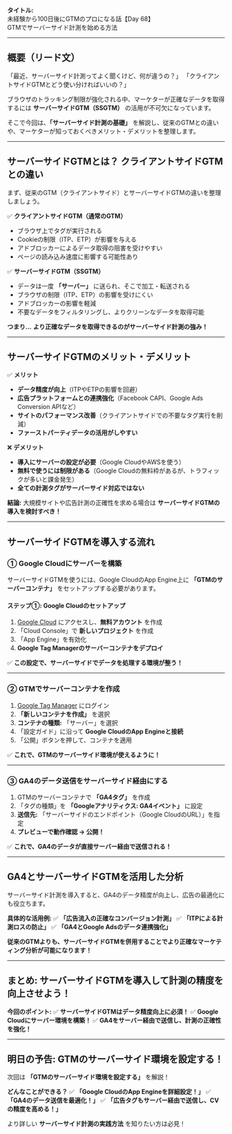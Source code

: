 **タイトル:**\
未経験から100日後にGTMのプロになる話【Day 68】\
GTMでサーバーサイド計測を始める方法

---

## **概要（リード文）**

「最近、サーバーサイド計測ってよく聞くけど、何が違うの？」
「クライアントサイドGTMとどう使い分ければいいの？」

ブラウザのトラッキング制限が強化される中、マーケターが正確なデータを取得するには **サーバーサイドGTM（SSGTM）** の活用が不可欠になっています。

そこで今回は、**「サーバーサイド計測の基礎」** を解説し、従来のGTMとの違いや、マーケターが知っておくべきメリット・デメリットを整理します。

---

## **サーバーサイドGTMとは？ クライアントサイドGTMとの違い**

まず、従来のGTM（クライアントサイド）とサーバーサイドGTMの違いを整理しましょう。

✅ **クライアントサイドGTM（通常のGTM）**
- ブラウザ上でタグが実行される
- Cookieの制限（ITP、ETP）が影響を与える
- アドブロッカーによるデータ取得の阻害を受けやすい
- ページの読み込み速度に影響する可能性あり

✅ **サーバーサイドGTM（SSGTM）**
- データは一度 **「サーバー」** に送られ、そこで加工・転送される
- ブラウザの制限（ITP、ETP）の影響を受けにくい
- アドブロッカーの影響を軽減
- 不要なデータをフィルタリングし、よりクリーンなデータを取得可能

 **つまり…**
 **より正確なデータを取得できるのがサーバーサイド計測の強み！**

---

## **サーバーサイドGTMのメリット・デメリット**

✅ **メリット**
- **データ精度が向上**（ITPやETPの影響を回避）
- **広告プラットフォームとの連携強化**（Facebook CAPI、Google Ads Conversion APIなど）
- **サイトのパフォーマンス改善**（クライアントサイドでの不要なタグ実行を削減）
- **ファーストパーティデータの活用がしやすい**

❌ **デメリット**
- **導入にサーバーの設定が必要**（Google CloudやAWSを使う）
- **無料で使うには制限がある**（Google Cloudの無料枠があるが、トラフィックが多いと課金発生）
- **全ての計測タグがサーバーサイド対応ではない**

**結論:**
 大規模サイトや広告計測の正確性を求める場合は **サーバーサイドGTMの導入を検討すべき！**

---

## **サーバーサイドGTMを導入する流れ**

### **① Google Cloudにサーバーを構築**

サーバーサイドGTMを使うには、Google CloudのApp Engine上に **「GTMのサーバーコンテナ」** をセットアップする必要があります。

#### **ステップ①: Google Cloudのセットアップ**
1. [Google Cloud](https://cloud.google.com/) にアクセスし、**無料アカウント** を作成
2. 「Cloud Console」で **新しいプロジェクト** を作成
3. 「App Engine」を有効化
4. **Google Tag Managerのサーバーコンテナをデプロイ**

✅ **この設定で、サーバーサイドでデータを処理する環境が整う！**

---

### **② GTMでサーバーコンテナを作成**

1. [Google Tag Manager](https://tagmanager.google.com/) にログイン
2. **「新しいコンテナを作成」** を選択
3. **コンテナの種類:** 「サーバー」を選択
4. 「設定ガイド」に沿って **Google CloudのApp Engineと接続**
5. 「公開」ボタンを押して、コンテナを適用

✅ **これで、GTMのサーバーサイド環境が使えるように！**

---

### **③ GA4のデータ送信をサーバーサイド経由にする**

1. GTMのサーバーコンテナで **「GA4タグ」** を作成
2. 「タグの種類」を **「Googleアナリティクス: GA4イベント」** に設定
3. **送信先:** 「サーバーサイドのエンドポイント（Google CloudのURL）」を指定
4. **プレビューで動作確認 → 公開！**

✅ **これで、GA4のデータが直接サーバー経由で送信される！**

---

## **GA4とサーバーサイドGTMを活用した分析**

サーバーサイド計測を導入すると、GA4のデータ精度が向上し、広告の最適化にも役立ちます。

 **具体的な活用例:**
✅ **「広告流入の正確なコンバージョン計測」**
✅ **「ITPによる計測ロスの防止」**
✅ **「GA4とGoogle Adsのデータ連携強化」**

**従来のGTMよりも、サーバーサイドGTMを併用することでより正確なマーケティング分析が可能になります！**

---

## **まとめ: サーバーサイドGTMを導入して計測の精度を向上させよう！**

 **今回のポイント:**
✅ **サーバーサイドGTMはデータ精度向上に必須！**
✅ **Google Cloudにサーバー環境を構築！**
✅ **GA4をサーバー経由で送信し、計測の正確性を強化！**

---

## **明日の予告: GTMのサーバーサイド環境を設定する！**

次回は **「GTMのサーバーサイド環境を設定する」** を解説！

 **どんなことができる？**
✅ **「Google CloudのApp Engineを詳細設定！」**
✅ **「GA4のデータ送信を最適化！」**
✅ **「広告タグもサーバー経由で送信し、CVの精度を高める！」**

より詳しい **サーバーサイド計測の実践方法** を知りたい方は必見！